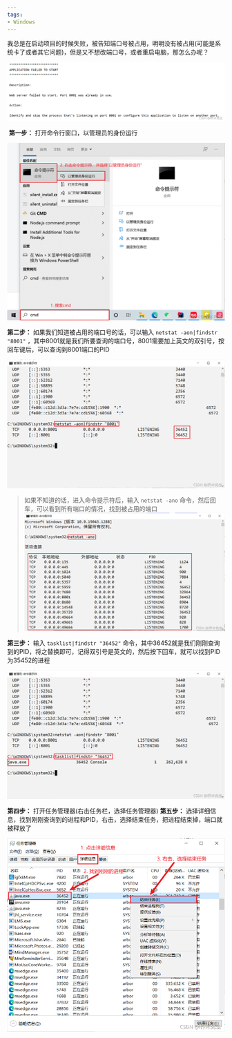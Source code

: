 ```yaml
---
tags:
- Windows
---
```



我总是在启动项目的时候失败，被告知端口号被占用，明明没有被占用(可能是系统卡了或者其它问题)，但是又不想改端口号，或者重启电脑，那怎么办呢？

![](assets/Win10端口被占用/image-20240429114854113.png)


 **第一步：** 打开命令行窗口，以管理员的身份运行

![](assets/Win10端口被占用/image-20240429114923493.png)


**第二步：** 如果我们知道被占用的端口号的话，可以输入 `netstat -aon|findstr "8001"` ，其中8001就是我们所要查询的端口号，8001需要加上英文的双引号，按回车键后，可以查询到8001端口的PID

![](assets/Win10端口被占用/image-20240429115004514.png)


> 如果不知道的话，进入命令提示符后，输入 `netstat -ano` 命令，然后回车，可以看到所有端口的情况，找到被占用的端口
> ![](assets/Win10端口被占用/image-20240429115036875.png)



**第三步：** 输入 `tasklist|findstr "36452"` 命令，其中36452就是我们刚刚查询到的PID，将之替换即可，记得双引号是英文的，然后按下回车，就可以找到PID为35452的进程

![](assets/Win10端口被占用/image-20240429115119930.png)


**第四步：** 打开任务管理器(右击任务栏，选择任务管理器)
**第五步：** 选择详细信息，找到刚刚查询到的进程和PID，右击，选择结束任务，把进程结束掉，端口就被释放了

![](assets/Win10端口被占用/image-20240429115147378.png)

